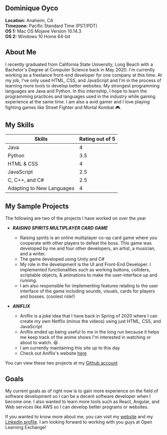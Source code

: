 Dominique Oyco
--------------

**Location:** Anaheim, CA  
**Timezone:** Pacific Standard Time (PST/PDT)  
**OS 1:** Mac OS Mojave Version 10.14.3   
**OS 2:** Windows 10 Home 64-bit

About Me
---------------
I recently graduated from California State University, Long Beach with a Bachelor's Degree at Computer Science back in May 2020. 
I'm currently working as a freelance front-end developer for one company at this time. At my job, I've only used HTML, CSS, and JavaScript 
and I'm in the process of learning more tools to develop better websites. My strongest programming languages are Java and Python. 
In this internship, I hope to learn the programming practices and languages used in the industry while gaining experience at the same time. 
I am also a avid gamer and I love playing fighting games like Street Fighter and Mortal Kombat :video_game:.

My Skills
-------------------------
Skills | Rating out of 5
------------ | -------------
Java | 4
Python | 3.5
HTML & CSS | 4
JavaScript | 2.5
C, C++, and C# | 2.5
Adapting to New Languages | 4


My Sample Projects
-------------------------
The following are two of the projects I have worked on over the year
- ***RAISING SPIRITS MULTIPLAYER CARD GAME***  
  - Raising spirits is an online multiplayer co-op card game where you cooperate with other players to defeat the boss. This game was developed by me 
  and four other developers, an artist, a musician, and a writer. 
  - The game developed using Unity and C#
  - My role in the development is the UI and Front-End Developer.	I implemented functionalities such as working buttons, colliders, scriptable objects,
  & animations to make the user-interface up and running.
  - I am also responsible for implementing features relating to the user interface of the game including sounds, visuals, cards for players and bosses.
  (coolest role!)

- ***ANIFLIX***
  - Aniflix is a joke idea that I have back in Spring of 2020 where I can create my own Netflix (minus the videos) using just HTML, CSS, and JavaScript
  - Aniflix ended up being useful to me in the long run because it helps me keep track of the anime shows I'm interested in watching or about to watch. :satisfied:
  - I am currently maintaining this site up to this day
  - Check out Aniflix's website [here](https://aniflix.fun)

You can view these two projects at my [Github account](https://github.com/DominiqueOyco)


Goals
-------------------------
My current goals as of right now is to gain more experience on the field of software development so I can be a decent software developer 
when I become one. I also wanted to learn more tools such as React, Angular, and Web services like AWS so I can develop better programs
or websites.  
  
    
    
  
  
  
If you wanted to know more about me, you can visit my [website](https://dominiqueoyco.github.io/Portfolio/) and my 
[Linkedin profile](https://www.linkedin.com/in/dominique-oyco-27267abb/). I am looking forward to working with you guys at Open Learning Exchange!



